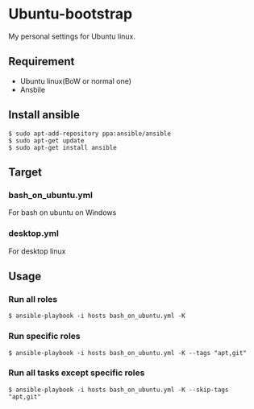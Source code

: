 # Ubuntu-bootstrap

My personal settings for Ubuntu linux.

## Requirement

- Ubuntu linux(BoW or normal one)
- Ansbile

## Install ansible

```
$ sudo apt-add-repository ppa:ansible/ansible
$ sudo apt-get update
$ sudo apt-get install ansible
```

## Target

### bash_on_ubuntu.yml

For bash on ubuntu on Windows

### desktop.yml

For desktop linux

## Usage

### Run all roles

```
$ ansible-playbook -i hosts bash_on_ubuntu.yml -K
```

### Run specific roles

```
$ ansible-playbook -i hosts bash_on_ubuntu.yml -K --tags "apt,git"
```

### Run all tasks except specific roles

```
$ ansible-playbook -i hosts bash_on_ubuntu.yml -K --skip-tags "apt,git"
```

